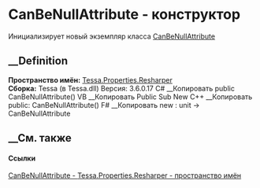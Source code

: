 # CanBeNullAttribute - конструктор
Инициализирует новый экземпляр класса
[CanBeNullAttribute](T_Tessa_Properties_Resharper_CanBeNullAttribute.htm)
##  __Definition
 **Пространство имён:**
[Tessa.Properties.Resharper](N_Tessa_Properties_Resharper.htm)  
 **Сборка:** Tessa (в Tessa.dll) Версия: 3.6.0.17
C# __Копировать
     public CanBeNullAttribute()
VB __Копировать
     Public Sub New
C++ __Копировать
     public:
    CanBeNullAttribute()
F# __Копировать
     new : unit -> CanBeNullAttribute
##  __См. также
#### Ссылки
[CanBeNullAttribute - ](T_Tessa_Properties_Resharper_CanBeNullAttribute.htm)
[Tessa.Properties.Resharper - пространство
имён](N_Tessa_Properties_Resharper.htm)
